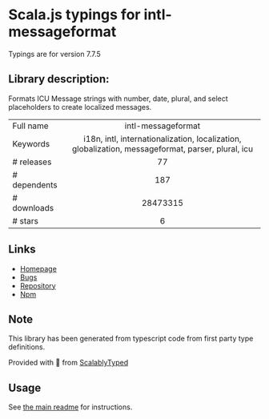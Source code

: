 
# Scala.js typings for intl-messageformat

Typings are for version 7.7.5

## Library description:
Formats ICU Message strings with number, date, plural, and select placeholders to create localized messages.

|                    |                 |
| ------------------ | :-------------: |
| Full name          | intl-messageformat |
| Keywords           | i18n, intl, internationalization, localization, globalization, messageformat, parser, plural, icu |
| # releases         | 77 |
| # dependents       | 187 |
| # downloads        | 28473315 |
| # stars            | 6 |

## Links
- [Homepage](https://github.com/formatjs/formatjs)
- [Bugs](https://github.com/formatjs/formatjs/issues)
- [Repository](https://github.com/formatjs/formatjs)
- [Npm](https://www.npmjs.com/package/intl-messageformat)
    


## Note
This library has been generated from typescript code from first party type definitions.

Provided with :purple_heart: from [ScalablyTyped](https://github.com/oyvindberg/ScalablyTyped)

## Usage
See [the main readme](../../readme.md) for instructions.


